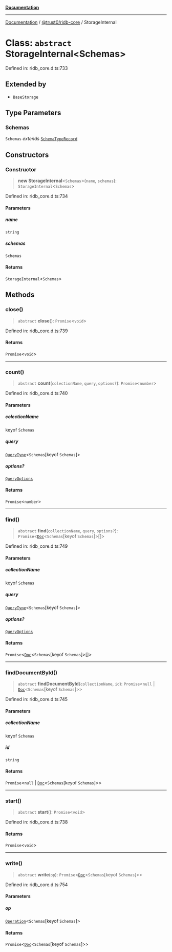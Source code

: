 [**Documentation**](../../../README.md)

***

[Documentation](../../../README.md) / [@trust0/ridb-core](../README.md) / StorageInternal

# Class: `abstract` StorageInternal\<Schemas\>

Defined in: ridb\_core.d.ts:733

## Extended by

- [`BaseStorage`](BaseStorage.md)

## Type Parameters

### Schemas

`Schemas` *extends* [`SchemaTypeRecord`](../type-aliases/SchemaTypeRecord.md)

## Constructors

### Constructor

> **new StorageInternal**\<`Schemas`\>(`name`, `schemas`): `StorageInternal`\<`Schemas`\>

Defined in: ridb\_core.d.ts:734

#### Parameters

##### name

`string`

##### schemas

`Schemas`

#### Returns

`StorageInternal`\<`Schemas`\>

## Methods

### close()

> `abstract` **close**(): `Promise`\<`void`\>

Defined in: ridb\_core.d.ts:739

#### Returns

`Promise`\<`void`\>

***

### count()

> `abstract` **count**(`colectionName`, `query`, `options?`): `Promise`\<`number`\>

Defined in: ridb\_core.d.ts:740

#### Parameters

##### colectionName

keyof `Schemas`

##### query

[`QueryType`](../type-aliases/QueryType.md)\<`Schemas`\[keyof `Schemas`\]\>

##### options?

[`QueryOptions`](../type-aliases/QueryOptions.md)

#### Returns

`Promise`\<`number`\>

***

### find()

> `abstract` **find**(`collectionName`, `query`, `options?`): `Promise`\<[`Doc`](../type-aliases/Doc.md)\<`Schemas`\[keyof `Schemas`\]\>[]\>

Defined in: ridb\_core.d.ts:749

#### Parameters

##### collectionName

keyof `Schemas`

##### query

[`QueryType`](../type-aliases/QueryType.md)\<`Schemas`\[keyof `Schemas`\]\>

##### options?

[`QueryOptions`](../type-aliases/QueryOptions.md)

#### Returns

`Promise`\<[`Doc`](../type-aliases/Doc.md)\<`Schemas`\[keyof `Schemas`\]\>[]\>

***

### findDocumentById()

> `abstract` **findDocumentById**(`collectionName`, `id`): `Promise`\<`null` \| [`Doc`](../type-aliases/Doc.md)\<`Schemas`\[keyof `Schemas`\]\>\>

Defined in: ridb\_core.d.ts:745

#### Parameters

##### collectionName

keyof `Schemas`

##### id

`string`

#### Returns

`Promise`\<`null` \| [`Doc`](../type-aliases/Doc.md)\<`Schemas`\[keyof `Schemas`\]\>\>

***

### start()

> `abstract` **start**(): `Promise`\<`void`\>

Defined in: ridb\_core.d.ts:738

#### Returns

`Promise`\<`void`\>

***

### write()

> `abstract` **write**(`op`): `Promise`\<[`Doc`](../type-aliases/Doc.md)\<`Schemas`\[keyof `Schemas`\]\>\>

Defined in: ridb\_core.d.ts:754

#### Parameters

##### op

[`Operation`](../type-aliases/Operation.md)\<`Schemas`\[keyof `Schemas`\]\>

#### Returns

`Promise`\<[`Doc`](../type-aliases/Doc.md)\<`Schemas`\[keyof `Schemas`\]\>\>
